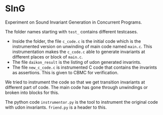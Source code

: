 # SInG
Experiment on Sound Invariant Generation in Concurrent Programs.


The folder names starting with `test_` contains different testcases.
- Inside the folder, the file `c_code.c` is the initial code which is the instrumented version on unwinding of main code named `main.c`. This instrumentation makes the `c_code.c` able to generate invariants at different places or block of `main.c`.
- The file `daikon_result` is the listing of udon generated invarints.
- The file `new_c_code.c` is instrumented C code that contains the invarints as assertions. This is given to CBMC for verification.

We tried to instrument the code so that we get transition invariants at different part of code. The main code has gone through unwindings or broken into blocks for this.

The python code `instrumentor.py` is the tool to instrument the original code with udon invariants. `friend.py` is a header to this.
